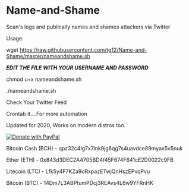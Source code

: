 # Name-and-Shame
Scan's logs and publically names and shames attackers via Twitter

Usage:

wget https://raw.githubusercontent.com/tg12/Name-and-Shame/master/nameandshame.sh

***EDIT THE FILE WITH YOUR USERNAME AND PASSWORD***

chmod u+x nameandshame.sh

./nameandshame.sh

Check Your Twitter Feed

Crontab it....For more automation

Updated for 2020, Works on modern distros too. 

<a href="https://www.paypal.com/cgi-bin/webscr?cmd=_s-xclick&hosted_button_id=WQ6V6K8ZY6D84">
  <img src="https://www.paypalobjects.com/en_US/GB/i/btn/btn_donateCC_LG.gif" alt="Donate with PayPal" />
</a>


Bitcoin Cash (BCH) - qpz32c4lg7x7lnk9jg6qg7s4uavdce89myax5v5nuk

Ether (ETH) - 0x843d3DEC2A4705BD4f45F674F641cE2D0022c9FB

Litecoin (LTC) - Lfk5y4F7KZa9oRxpazETwjQnHszEPvqPvu

Bitcoin (BTC) - 14Dm7L3ABPtumPDcj3REAvs4L6w9YFRnHK
